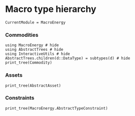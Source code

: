 # Macro type hierarchy

```@meta
CurrentModule = MacroEnergy
```

### Commodities
```@example type_hierarchy
using MacroEnergy # hide
using AbstractTrees # hide
using InteractiveUtils # hide
AbstractTrees.children(d::DataType) = subtypes(d) # hide
print_tree(Commodity)
```

### Assets
```@example type_hierarchy
print_tree(AbstractAsset)
```

### Constraints
```@example type_hierarchy
print_tree(MacroEnergy.AbstractTypeConstraint)
```


